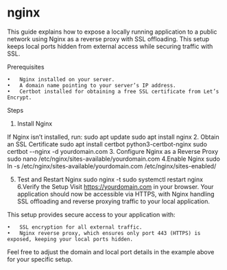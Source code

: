# nginx
This guide explains how to expose a locally running application to a public network using Nginx as a reverse proxy with SSL offloading. This setup keeps local ports hidden from external access while securing traffic with SSL.

Prerequisites

	•	Nginx installed on your server.
	•	A domain name pointing to your server’s IP address.
	•	Certbot installed for obtaining a free SSL certificate from Let’s Encrypt.

Steps

1. Install Nginx

If Nginx isn’t installed, run:
sudo apt update
sudo apt install nginx
2. Obtain an SSL Certificate
sudo apt install certbot python3-certbot-nginx
sudo certbot --nginx -d yourdomain.com
3. Configure Nginx as a Reverse Proxy
sudo nano /etc/nginx/sites-available/yourdomain.com
4.Enable Nginx
sudo ln -s /etc/nginx/sites-available/yourdomain.com /etc/nginx/sites-enabled/

5. Test and Restart Nginx
sudo nginx -t
sudo systemctl restart nginx
6.Verify the Setup
Visit https://yourdomain.com in your browser. Your application should now be accessible via HTTPS, with Nginx handling SSL offloading and reverse proxying traffic to your local application.

This setup provides secure access to your application with:

	•	SSL encryption for all external traffic.
	•	Nginx reverse proxy, which ensures only port 443 (HTTPS) is exposed, keeping your local ports hidden.

Feel free to adjust the domain and local port details in the example above for your specific setup.
